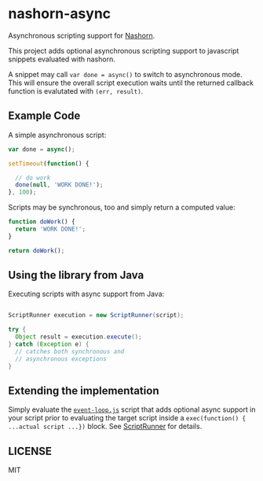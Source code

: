 # nashorn-async

Asynchronous scripting support for [Nashorn](http://www.oracle.com/technetwork/articles/java/jf14-nashorn-2126515.html).

This project adds optional asynchronous scripting support to javascript snippets evaluated with nashorn.

A snippet may call `var done = async()` to switch to asynchronous mode. This will ensure the overall script execution waits until the returned callback function is evalutated with `(err, result)`.


## Example Code

A simple asynchronous script:

```javascript
var done = async();

setTimeout(function() {

  // do work
  done(null, 'WORK DONE!');
}, 100);
```

Scripts may be synchronous, too and simply return a computed value:

```javascript
function doWork() {
  return 'WORK DONE!';
}

return doWork();
```


## Using the library from Java

Executing scripts with async support from Java:

```java

ScriptRunner execution = new ScriptRunner(script);

try {
  Object result = execution.execute();
} catch (Exception e) {
  // catches both synchronous and
  // asynchronous exceptions
}
```


## Extending the implementation

Simply evaluate the [`event-loop.js`](https://github.com/Nikku/nashorn-async/blob/master/src/main/resources/scripts/support/event-loop.js) script that adds optional async support in your script prior to evaluating the target script inside a `exec(function() { ...actual script ...})` block. See [ScriptRunner](https://github.com/Nikku/nashorn-async/blob/master/src/main/java/de/nixis/scripting/ScriptRunner.java) for details.


## LICENSE

MIT